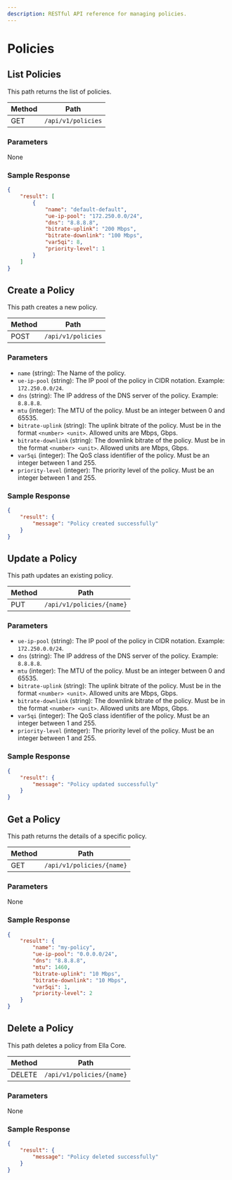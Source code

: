 ```yaml
---
description: RESTful API reference for managing policies.
---
```


# Policies

## List Policies

This path returns the list of policies.


| Method | Path               |
| ------ | ------------------ |
| GET    | `/api/v1/policies` |

### Parameters

None

### Sample Response

```json
{
    "result": [
        {
            "name": "default-default",
            "ue-ip-pool": "172.250.0.0/24",
            "dns": "8.8.8.8",
            "bitrate-uplink": "200 Mbps",
            "bitrate-downlink": "100 Mbps",
            "var5qi": 8,
            "priority-level": 1
        }
    ]
}
```

## Create a Policy

This path creates a new policy.

| Method | Path               |
| ------ | ------------------ |
| POST   | `/api/v1/policies` |

### Parameters

- `name` (string): The Name of the policy.
- `ue-ip-pool` (string): The IP pool of the policy in CIDR notation. Example: `172.250.0.0/24`.
- `dns` (string): The IP address of the DNS server of the policy. Example: `8.8.8.8`.
- `mtu` (integer): The MTU of the policy. Must be an integer between 0 and 65535.
- `bitrate-uplink` (string): The uplink bitrate of the policy. Must be in the format `<number> <unit>`. Allowed units are Mbps, Gbps.
- `bitrate-downlink` (string): The downlink bitrate of the policy. Must be in the format `<number> <unit>`. Allowed units are Mbps, Gbps.
- `var5qi` (integer): The QoS class identifier of the policy. Must be an integer between 1 and 255.
- `priority-level` (integer): The priority level of the policy. Must be an integer between 1 and 255.

### Sample Response

```json
{
    "result": {
        "message": "Policy created successfully"
    }
}
```

## Update a Policy

This path updates an existing policy.

| Method | Path                      |
| ------ | ------------------------- |
| PUT    | `/api/v1/policies/{name}` |

### Parameters

- `ue-ip-pool` (string): The IP pool of the policy in CIDR notation. Example: `172.250.0.0/24`.
- `dns` (string): The IP address of the DNS server of the policy. Example: `8.8.8.8`.
- `mtu` (integer): The MTU of the policy. Must be an integer between 0 and 65535.
- `bitrate-uplink` (string): The uplink bitrate of the policy. Must be in the format `<number> <unit>`. Allowed units are Mbps, Gbps.
- `bitrate-downlink` (string): The downlink bitrate of the policy. Must be in the format `<number> <unit>`. Allowed units are Mbps, Gbps.
- `var5qi` (integer): The QoS class identifier of the policy. Must be an integer between 1 and 255.
- `priority-level` (integer): The priority level of the policy. Must be an integer between 1 and 255.


### Sample Response

```json
{
    "result": {
        "message": "Policy updated successfully"
    }
}
```

## Get a Policy

This path returns the details of a specific policy.

| Method | Path                      |
| ------ | ------------------------- |
| GET    | `/api/v1/policies/{name}` |

### Parameters

None

### Sample Response

```json
{
    "result": {
        "name": "my-policy",
        "ue-ip-pool": "0.0.0.0/24",
        "dns": "8.8.8.8",
        "mtu": 1460,
        "bitrate-uplink": "10 Mbps",
        "bitrate-downlink": "10 Mbps",
        "var5qi": 1,
        "priority-level": 2
    }
}
```

## Delete a Policy

This path deletes a policy from Ella Core.

| Method | Path                      |
| ------ | ------------------------- |
| DELETE | `/api/v1/policies/{name}` |

### Parameters

None

### Sample Response

```json
{
    "result": {
        "message": "Policy deleted successfully"
    }
}
```
